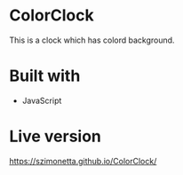 # ColorClock
This is a clock which has colord background.

# Built with
- JavaScript

# Live version
https://szimonetta.github.io/ColorClock/
